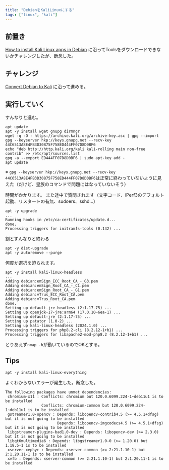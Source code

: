 ```yaml
---
title: "DebianをKaliLinuxにする"
tags: ["linux", "kali"]
---
```


## 前置き
[How to install Kali Linux apps in Debian](https://www.addictivetips.com/ubuntu-linux-tips/kali-linux-apps-in-debian/) に沿ってToolsをダウンロードできないかチャレンジしたが、断念した。

## チャレンジ
[Convert Debian to Kali](https://gist.github.com/warecrash/f35d4f9a822c452b0c54bbdb47c0c9a5) に沿って進める。

## 実行していく
すんなりと進む。

```
apt update
apt -y install wget gnupg dirmngr
wget -q -O - https://archive.kali.org/archive-key.asc | gpg --import
gpg --keyserver hkp://keys.gnupg.net --recv-key 44C6513A8E4FB3D30875F758ED444FF07D8D0BF6
echo "deb http://http.kali.org/kali kali-rolling main non-free contrib" >> /etc/apt/sources.list
gpg -a --export ED444FF07D8D0BF6 | sudo apt-key add -
apt update
```
※ `gpg --keyserver hkp://keys.gnupg.net --recv-key 44C6513A8E4FB3D30875F758ED444FF07D8D0BF6`は正常に終わっていないように見えた（だけど、皇族のコマンドで問題にはなっていないそう）

時間がかかります。
また途中で質問されます（文字コード、iPerf3のデフォルト起動、リスタートの有無、sudoers、sshd...）

```
apt -y upgrade
...
Running hooks in /etc/ca-certificates/update.d...
done.
Processing triggers for initramfs-tools (0.142) ...
```

割とすんなりと終わる

```
apt -y dist-upgrade
apt -y autoremove --purge
```

何度か選択を迫られます。
```
apt -y install kali-linux-headless
...
Adding debian:emSign_ECC_Root_CA_-_G3.pem
Adding debian:emSign_Root_CA_-_C1.pem
Adding debian:emSign_Root_CA_-_G1.pem
Adding debian:vTrus_ECC_Root_CA.pem
Adding debian:vTrus_Root_CA.pem
done.
Setting up default-jre-headless (2:1.17-75) ...
Setting up openjdk-17-jre:arm64 (17.0.10~6ea-1) ...
Setting up default-jre (2:1.17-75) ...
Setting up patator (1.0-2) ...
Setting up kali-linux-headless (2024.1.0) ...
Processing triggers for php8.2-cli (8.2.12-1+b1) ...
Processing triggers for libapache2-mod-php8.2 (8.2.12-1+b1) ...
```

とりあえず`nmap -h`が動いているのでOKとする。

## Tips
```
apt -y install kali-linux-everything
```

よくわからないエラーが発生した。断念した。
```
The following packages have unmet dependencies:
 chromium-x11 : Conflicts: chromium but 120.0.6099.224-1~deb11u1 is to be installed
                Conflicts: chromium-common but 120.0.6099.224-1~deb11u1 is to be installed
 gstreamer1.0-opencv : Depends: libopencv-contrib4.5 (>= 4.5.1+dfsg) but it is not going to be installed
                       Depends: libopencv-imgcodecs4.5 (>= 4.5.1+dfsg) but it is not going to be installed
 libgstreamer-plugins-bad1.0-dev : Depends: libopencv-dev (>= 2.3.0) but it is not going to be installed
 libqt6multimedia6 : Depends: libgstreamer1.0-0 (>= 1.20.0) but 1.18.5-1 is to be installed
 xserver-xephyr : Depends: xserver-common (>= 2:21.1.10-1) but 2:1.20.11-1 is to be installed
 xvfb : Depends: xserver-common (>= 2:21.1.10-1) but 2:1.20.11-1 is to be installed
```